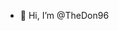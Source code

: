 - 👋 Hi, I’m @TheDon96

<!---
TheDon96/TheDon96 is a ✨ special ✨ repository because its `README.md` (this file) appears on your GitHub profile.
You can click the Preview link to take a look at your changes.
--->
